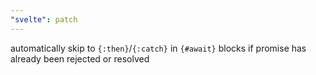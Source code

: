 ```yaml
---
"svelte": patch
---
```


automatically skip to `{:then}`/`{:catch}` in `{#await}` blocks if promise has already been rejected or resolved 
